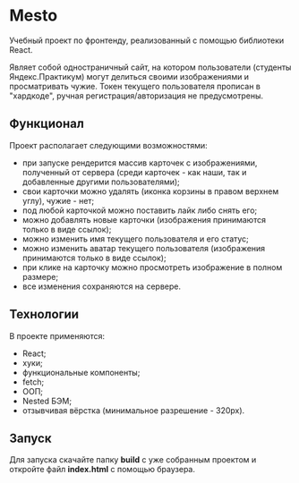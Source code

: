 # Mesto

Учебный проект по фронтенду, реализованный с помощью библиотеки React.

Являет собой одностраничный сайт, на котором пользователи (студенты Яндекс.Практикум) могут делиться своими изображениями и просматривать чужие. Токен текущего пользователя прописан в "хардкоде", ручная регистрация/авторизация не предусмотрены. 

## Функционал

Проект располагает следующими возможностями:
* при запуске рендерится массив карточек с изображениями, полученный от сервера (среди карточек - как наши, так и добавленные другими пользователями);
* свои карточки можно удалять (иконка корзины в правом верхнем углу), чужие - нет;
* под любой карточкой можно поставить лайк либо снять его;
* можно добавлять новые карточки (изображения принимаются только в виде ссылок);
* можно изменить имя текущего пользователя и его статус;
* можно изменить аватар текущего пользователя (изображения принимаются только в виде ссылок);
* при клике на карточку можно просмотреть изображение в полном размере;
* все изменения сохраняются на сервере.

## Технологии

В проекте применяются:
* React;
* хуки;
* функциональные компоненты;
* fetch;
* ООП;
* Nested БЭМ;
* отзывчивая вёрстка (минимальное разрешение - 320px).

## Запуск

Для запуска скачайте папку **build** с уже собранным проектом и откройте файл **index.html** с помощью браузера. 